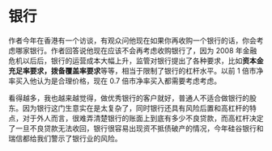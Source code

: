 # 银行
作者今年在香港有一个访谈，有观众问他现在如果你再收购一个银行的话，你会考虑哪家银行。作者回答说他现在应该不会再考虑收购银行了，因为 2008 年金融危机以后后，银行的运营成本大幅上升，监管对银行提出了各种要求，比如**资本金充足率要求，拨备覆盖率要求**等等，相当于限制了银行的杠杆水平。以前 1 倍市净率买入他认为是合理价格，现在 0.7 倍市净率买入都需要考虑考虑。

看得越多，我也越来越觉得，做优秀银行的客户就好，普通人不适合做银行的股东。因为银行这门生意实在是太复杂了，同时银行还具有风险后置和高杠杆的特点，对于外人而言，很难弄清楚银行的账面上到底有多少不良贷款，而高杠杆决定了一旦不良贷款无法收回，银行很容易出现资不抵债破产的情况，今年硅谷银行和瑞信都给我们警示了银行业的风险。
